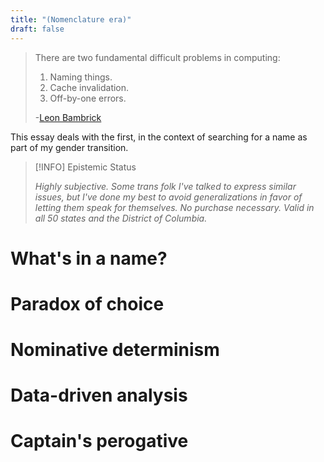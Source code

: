 ```yaml
---
title: "(Nomenclature era)"
draft: false
---
```


> There are two fundamental difficult problems in computing:
>
> 1. Naming things.
> 2. Cache invalidation.
> 3. Off-by-one errors.
>
> -[Leon Bambrick](https://x.com/secretGeek/status/7269997868)

This essay deals with the first, in the context of searching for a name as part of my gender transition.

> [!INFO] Epistemic Status
>
> *Highly subjective. Some trans folk I've talked to express similar issues, but I've done my best to avoid generalizations in favor of letting them speak for themselves. No purchase necessary. Valid in all 50 states and the District of Columbia.*

# What's in a name?

# Paradox of choice

# Nominative determinism

# Data-driven analysis

# Captain's perogative
